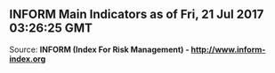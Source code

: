 ## INFORM Main Indicators as of Fri, 21 Jul 2017 03:26:25 GMT

Source: **INFORM (Index For Risk Management) - http://www.inform-index.org**